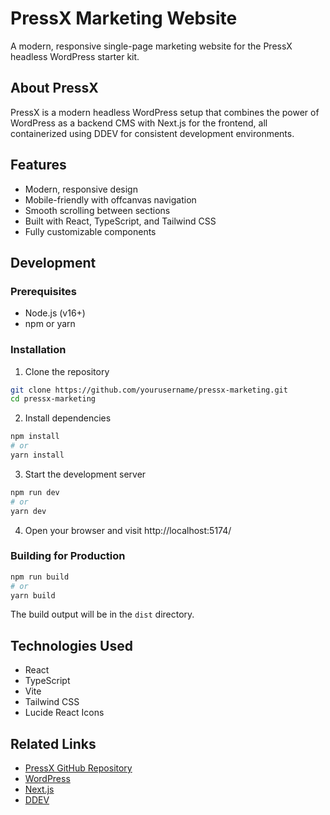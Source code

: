 # PressX Marketing Website

A modern, responsive single-page marketing website for the PressX headless WordPress starter kit.

## About PressX

PressX is a modern headless WordPress setup that combines the power of WordPress as a backend CMS with Next.js for the frontend, all containerized using DDEV for consistent development environments.

## Features

- Modern, responsive design
- Mobile-friendly with offcanvas navigation
- Smooth scrolling between sections
- Built with React, TypeScript, and Tailwind CSS
- Fully customizable components

## Development

### Prerequisites

- Node.js (v16+)
- npm or yarn

### Installation

1. Clone the repository
```bash
git clone https://github.com/yourusername/pressx-marketing.git
cd pressx-marketing
```

2. Install dependencies
```bash
npm install
# or
yarn install
```

3. Start the development server
```bash
npm run dev
# or
yarn dev
```

4. Open your browser and visit http://localhost:5174/

### Building for Production

```bash
npm run build
# or
yarn build
```

The build output will be in the `dist` directory.

## Technologies Used

- React
- TypeScript
- Vite
- Tailwind CSS
- Lucide React Icons

## Related Links

- [PressX GitHub Repository](https://github.com/nextagencyio/pressx)
- [WordPress](https://wordpress.org/)
- [Next.js](https://nextjs.org/)
- [DDEV](https://ddev.readthedocs.io/)
